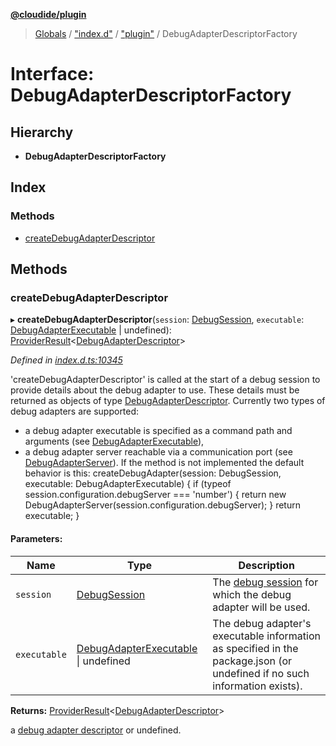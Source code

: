 **[@cloudide/plugin](../README.md)**

> [Globals](../README.md) / ["index.d"](../modules/_index_d_.md) / ["plugin"](../modules/_index_d_._plugin_.md) / DebugAdapterDescriptorFactory

# Interface: DebugAdapterDescriptorFactory

## Hierarchy

* **DebugAdapterDescriptorFactory**

## Index

### Methods

* [createDebugAdapterDescriptor](_index_d_._plugin_.debugadapterdescriptorfactory.md#createdebugadapterdescriptor)

## Methods

### createDebugAdapterDescriptor

▸ **createDebugAdapterDescriptor**(`session`: [DebugSession](_index_d_._plugin_.debugsession.md), `executable`: [DebugAdapterExecutable](../classes/_index_d_._plugin_.debugadapterexecutable.md) \| undefined): [ProviderResult](../modules/_index_d_._plugin_.md#providerresult)\<[DebugAdapterDescriptor](../modules/_index_d_._plugin_.md#debugadapterdescriptor)>

*Defined in [index.d.ts:10345](https://github.com/huaweicloud/cloudide-plugin-api/blob/1ab5ef8/index.d.ts#L10345)*

'createDebugAdapterDescriptor' is called at the start of a debug session to provide details about the debug adapter to use.
These details must be returned as objects of type [DebugAdapterDescriptor](#DebugAdapterDescriptor).
Currently two types of debug adapters are supported:
- a debug adapter executable is specified as a command path and arguments (see [DebugAdapterExecutable](#DebugAdapterExecutable)),
- a debug adapter server reachable via a communication port (see [DebugAdapterServer](#DebugAdapterServer)).
If the method is not implemented the default behavior is this:
  createDebugAdapter(session: DebugSession, executable: DebugAdapterExecutable) {
     if (typeof session.configuration.debugServer === 'number') {
        return new DebugAdapterServer(session.configuration.debugServer);
     }
     return executable;
  }

#### Parameters:

Name | Type | Description |
------ | ------ | ------ |
`session` | [DebugSession](_index_d_._plugin_.debugsession.md) | The [debug session](#DebugSession) for which the debug adapter will be used. |
`executable` | [DebugAdapterExecutable](../classes/_index_d_._plugin_.debugadapterexecutable.md) \| undefined | The debug adapter's executable information as specified in the package.json (or undefined if no such information exists). |

**Returns:** [ProviderResult](../modules/_index_d_._plugin_.md#providerresult)\<[DebugAdapterDescriptor](../modules/_index_d_._plugin_.md#debugadapterdescriptor)>

a [debug adapter descriptor](#DebugAdapterDescriptor) or undefined.
